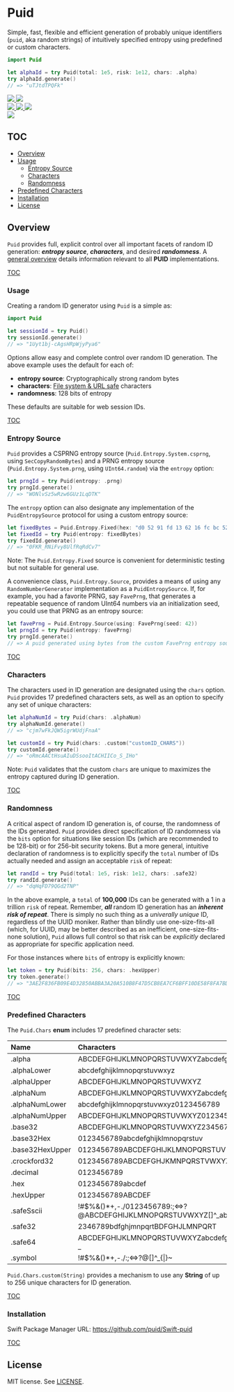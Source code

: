 # Puid

Simple, fast, flexible and efficient generation of probably unique identifiers (`puid`, aka random strings) of intuitively specified entropy using predefined or custom characters.

```swift
import Puid

let alphaId = try Puid(total: 1e5, risk: 1e12, chars: .alpha)
try alphaId.generate()
// => "uTJtdTPQFk"
```

<div align="leading">
  <a href="https://github.com/puid/Swift/actions/workflows/test.yml">
    <img src="https://github.com/puid/Swift/actions/workflows/test.yml/badge.svg" />
  </a>
  <a href="https://codecov.io/gh/puid/Swift-puid" >
    <img src="https://codecov.io/gh/puid/Swift-puid/branch/main/graph/badge.svg?token=JA5WRNFQDE"/>
  </a>
  <br/>
  <a href="https://swiftpackageindex.com/puid/Swift-puid" >
    <img src="https://img.shields.io/badge/SPM-compatible-orange?style=flat"/>
  </a>
  <a href="https://swiftpackageindex.com/puid/Swift-puid" >
    <img src="https://img.shields.io/endpoint?url=https%3A%2F%2Fswiftpackageindex.com%2Fapi%2Fpackages%2Fpuid%2FSwift-puid%2Fbadge%3Ftype%3Dswift-versions"/>
  </a>
  <a href="https://swiftpackageindex.com/puid/Swift-puid" >
    <img src="https://img.shields.io/endpoint?url=https%3A%2F%2Fswiftpackageindex.com%2Fapi%2Fpackages%2Fpuid%2FSwift-puid%2Fbadge%3Ftype%3Dplatforms"/>
  </a>
  <br/>  
  <a href="https://github.com/puid/Swift/blob/main/LICENSE" >
    <img src="https://img.shields.io/badge/license-MIT-orange?style=flat"/>
  </a>
</div>

## <a name="TOC"></a>TOC

- [Overview](#Overview)
- [Usage](#Usage)
  - [Entropy Source](#EntropySource)
  - [Characters](#Characters)
  - [Randomness](#Randomness)
- [Predefined Characters](#Chars)
- [Installation](#Installation)
- [License](#License)

## <a name="Overview"></a>Overview

`Puid` provides full, explicit control over all important facets of random ID generation: **_entropy source_**, **_characters_**, and desired **_randomness_**. A [general overview](https://github.com/puid/.github/blob/2381099d7f92bda47c35e8b5ae1085119f2a919c/profile/README.md) details information relevant to all **PUID** implementations.

[TOC](#TOC)

### <a name="Usage"></a>Usage

Creating a random ID generator using `Puid` is a simple as:

```swift
import Puid

let sessionId = try Puid()
try sessionId.generate()
// => "1Uyt1bj-cAgsHRpWjyPya6"
```

Options allow easy and complete control over random ID generation. The above example uses the default for each of:

- **entropy source**: Cryptographically strong random bytes
- **characters**: [File system & URL safe](https://tools.ietf.org/html/rfc4648#section-5) characters
- **randomness**: 128 bits of entropy 

These defaults are suitable for web session IDs.

[TOC](#TOC)

### <a name="EntropySource"></a>Entropy Source

`Puid` provides a CSPRNG entropy source (`Puid.Entropy.System.csprng`, using `SecCopyRandomBytes`) and a PRNG entropy source (`Puid.Entropy.System.prng`, using `UInt64.random`) via the `entropy` option:

```swift
let prngId = try Puid(entropy: .prng)
try prngId.generate()
// => "WONlvSz5wRzw6GUz1LqDTK"
```

The `entropy` option can also designate any implementation of the `PuidEntropySource` protocol for using a custom entropy source:

```swift
let fixedBytes = Puid.Entropy.Fixed(hex: "d0 52 91 fd 13 62 16 fc bc 52 57 d1 a9 17 42 bf bf")
let fixedId = try Puid(entropy: fixedBytes)
try fixedId.generate()
// => "0FKR_RNiFvy8UlfRqRdCv7"
```

Note: The `Puid.Entropy.Fixed` source is convenient for deterministic testing but not suitable for general use.

A convenience class, `Puid.Entropy.Source`, provides a means of using any `RandomNumberGenerator` implementation as a `PuidEntropySource`. If, for example, you had a favorite PRNG, say `FavePrng`, that generates a repeatable sequence of random UInt64 numbers via an initialization seed, you could use that PRNG as an entropy source:

```swift
let favePrng = Puid.Entropy.Source(using: FavePrng(seed: 42))
let prngId = try Puid(entropy: favePrng)
try prngId.generate()
// => A puid generated using bytes from the custom FavePrng entropy source
```


[TOC](#TOC)

### <a name="Characters"></a>Characters

The characters used in ID generation are designated using the `chars` option. `Puid` provides 17 predefined characters sets, as well as an option to specify any set of unique characters:

```swift
let alphaNumId = try Puid(chars: .alphaNum)
try alphaNumId.generate()
// => "cjm7wFkJQW5igrWUdjFnaA"

let customId = try Puid(chars: .custom("customID_CHARS"))
try customId.generate()
// => "oRmcAACtHsuAIuDSsooItACHIICo_S_IHo"
```

Note: `Puid` validates that the custom `chars` are unique to maximizes the entropy captured during ID generation.

[TOC](#TOC)

### <a name="Randomness"></a>Randomness

A critical aspect of random ID generation is, of course, the randomness of the IDs generated. `Puid` provides direct specification of ID randomness via the `bits` option for situations like session IDs (which are recommended to be 128-bit) or for 256-bit security tokens. But a more general, intuitive declaration of randomness is to explicitly specify the `total` number of IDs actually needed and assign an acceptable `risk` of repeat:

```swift
let randId = try Puid(total: 1e5, risk: 1e12, chars: .safe32)
try randId.generate()
// => "dqHqFD79QGd2TNP"
```

In the above example, a `total` of **100,000** IDs can be generated with a 1 in a trillion `risk` of repeat. Remember, **_all_** random ID generation has an **_inherent risk of repeat_**. There is simply no such thing as a _univerally unique_ ID, regardless of the UUID moniker. Rather than blindly use one-size-fits-all (which, for UUID, may be better described as an inefficient, one-size-fits-none solution), `Puid` allows full control so that risk can be _explicitly_ declared as appropriate for specific application need.

For those instances where `bits` of entropy is explicitly known:

```swift
let token = try Puid(bits: 256, chars: .hexUpper)
try token.generate()
// => "3AE2F836FB09E4D32850ABBA3A20A510B8F47D5CB8EA7CF6BFF10DE58F8FA7BD"
```

[TOC](#TOC)

### <a name="Chars"></a>Predefined Characters

The `Puid.Chars` **enum** includes 17 predefined character sets:

| Name                | Characters                                                                                    |
| :------------------ | :-------------------------------------------------------------------------------------------- |
| .alpha              | ABCDEFGHIJKLMNOPQRSTUVWXYZabcdefghijklmnopqrstuvwxyz                                          |
| .alphaLower         | abcdefghijklmnopqrstuvwxyz                                                                    |
| .alphaUpper         | ABCDEFGHIJKLMNOPQRSTUVWXYZ                                                                    |
| .alphaNum           | ABCDEFGHIJKLMNOPQRSTUVWXYZabcdefghijklmnopqrstuvwxyz0123456789                                |
| .alphaNumLower      | abcdefghijklmnopqrstuvwxyz0123456789                                                          |
| .alphaNumUpper      | ABCDEFGHIJKLMNOPQRSTUVWXYZ0123456789                                                          |
| .base32             | ABCDEFGHIJKLMNOPQRSTUVWXYZ234567                                                              |
| .base32Hex          | 0123456789abcdefghijklmnopqrstuv                                                              |
| .base32HexUpper     | 0123456789ABCDEFGHIJKLMNOPQRSTUV                                                              |
| .crockford32        | 0123456789ABCDEFGHJKMNPQRSTVWXYZ                                                              |
| .decimal            | 0123456789                                                                                    |
| .hex                | 0123456789abcdef                                                                              |
| .hexUpper           | 0123456789ABCDEF                                                                              |
| .safeSscii          | !#$%&()\*+,-./0123456789:;<=>?@ABCDEFGHIJKLMNOPQRSTUVWXYZ[]^\_abcdefghijklmnopqrstuvwxyz{\|}~ |
| .safe32             | 2346789bdfghjmnpqrtBDFGHJLMNPQRT                                                              |
| .safe64             | ABCDEFGHIJKLMNOPQRSTUVWXYZabcdefghijklmnopqrstuvwxyz0123456789-\_                             |
| .symbol             | !#$%&()\*+,-./:;<=>?@[]^\_{\|}~                                                               |

`Puid.Chars.custom(String)` provides a mechanism to use any **String** of up to 256 unique characters for ID generation.

[TOC](#TOC)

### <a name="Installation"></a>Installation

Swift Package Manager URL: https://github.com/puid/Swift-puid

[TOC](#TOC)

## License

MIT license. See [LICENSE](LICENSE.txt).
